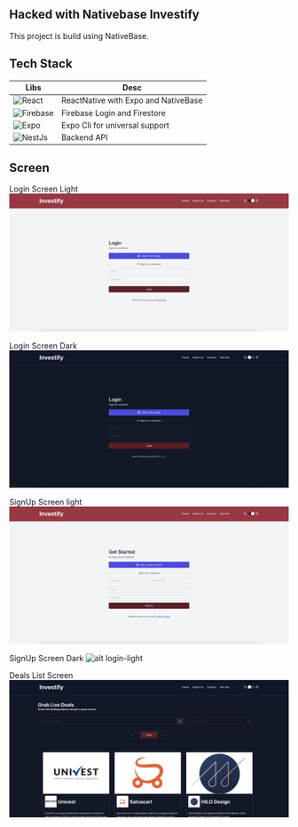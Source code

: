 ## Hacked with Nativebase Investify

This project is build using NativeBase.

## Tech Stack
| Libs | Desc |
| ------ | ------ |
| ![React](https://img.shields.io/badge/React-20232A?style=for-the-badge&logo=react&logoColor=61DAFB) | ReactNative with Expo and NativeBase|
| ![Firebase](https://img.shields.io/badge/firebase-ffca28?style=for-the-badge&logo=firebase&logoColor=black)| Firebase Login and Firestore
| ![Expo](https://img.shields.io/badge/Expo-1B1F23?style=for-the-badge&logo=expo&logoColor=white) | Expo Cli for universal support |
| ![NestJs](https://img.shields.io/badge/nestjs-E0234E?style=for-the-badge&logo=nestjs&logoColor=white) | Backend API |

## Screen

Login Screen Light
![alt login-light](https://github.com/hasnentai/fintech-nativebase/blob/deals/screenshots/login-light.png)

Login Screen Dark
![alt login-light](https://github.com/hasnentai/fintech-nativebase/blob/deals/screenshots/login-dark.png)


SignUp Screen light
![alt login-light](https://github.com/hasnentai/fintech-nativebase/blob/deals/screenshots/signup-light.png)


SignUp Screen Dark
![alt login-light](https://github.com/hasnentai/fintech-nativebase/blob/deals/screenshots/singup-dark.png)


Deals List Screen
![alt login-light](https://github.com/hasnentai/fintech-nativebase/blob/deals/screenshots/deals-dark.png)
